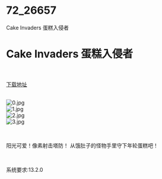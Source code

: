 # 72_26657
Cake Invaders 蛋糕入侵者
# Cake Invaders 蛋糕入侵者
 <br/></br>
[下载地址](https://www.switch520.cc/article/26657 "下载地址")
<br/></br>

<p><img title="0.jpg" src="https://www.switch520.cc/muke_img/2022_01_26_213df0a13464f.jpg" alt="0.jpg"><br>
<img title="1.jpg" src="https://www.switch520.cc/muke_img/2022_01_26_62add7f568558.jpg" alt="1.jpg"><br>
<img title="2.jpg" src="https://www.switch520.cc/muke_img/2022_01_26_3b2f9fa8548fe.jpg" alt="2.jpg"><br>
<img title="3.jpg" src="https://www.switch520.cc/muke_img/2022_01_26_96e65e14ee921.jpg" alt="3.jpg"></p>
<p>&nbsp;</p>
<p>阳光可爱！像素射击塔防！ 从饿肚子的怪物手里守下年轮蛋糕吧！</p>
<p>&nbsp;</p>
<p>系统要求:13.2.0</p>



